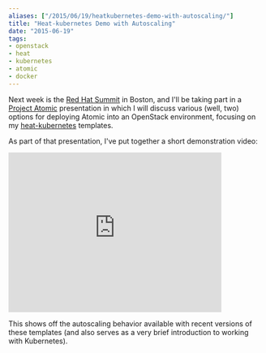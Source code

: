 ```yaml
---
aliases: ["/2015/06/19/heatkubernetes-demo-with-autoscaling/"]
title: "Heat-kubernetes Demo with Autoscaling"
date: "2015-06-19"
tags:
- openstack
- heat
- kubernetes
- atomic
- docker
---
```


Next week is the [Red Hat Summit][] in Boston, and I'll be taking part
in a [Project Atomic][] presentation in which I will discuss various
(well, two) options for deploying Atomic into an OpenStack
environment, focusing on my [heat-kubernetes][] templates.

[red hat summit]: http://www.redhat.com/summit/
[project atomic]: http://www.projectatomic.io/
[heat-kubernetes]: https://github.com/projectatomic/heat-kubernetes/

As part of that presentation, I've put together a short demonstration video:

<iframe width="420" height="315" src="https://www.youtube.com/embed/tS5X0qi04ZU" frameborder="0" allowfullscreen></iframe>

This shows off the autoscaling behavior available with recent versions
of these templates (and also serves as a very brief introduction to
working with Kubernetes).

